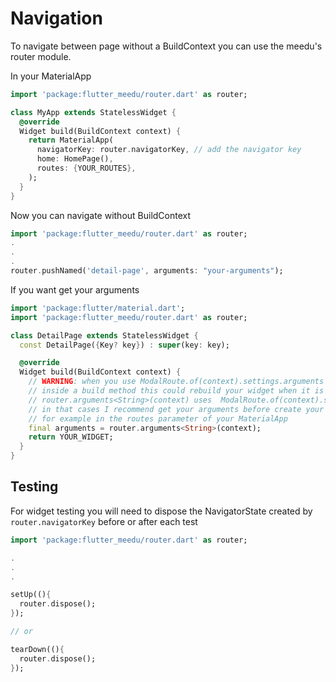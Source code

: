 # Navigation

To navigate between page without a BuildContext you can use the meedu's router module.

In your MaterialApp

```dart
import 'package:flutter_meedu/router.dart' as router;

class MyApp extends StatelessWidget {
  @override
  Widget build(BuildContext context) {
    return MaterialApp(
      navigatorKey: router.navigatorKey, // add the navigator key
      home: HomePage(),
      routes: {YOUR_ROUTES},
    );
  }
}
```

Now you can navigate without BuildContext

```dart
import 'package:flutter_meedu/router.dart' as router;
.
.
.
router.pushNamed('detail-page', arguments: "your-arguments");
```

If you want get your arguments

```dart
import 'package:flutter/material.dart';
import 'package:flutter_meedu/router.dart' as router;

class DetailPage extends StatelessWidget {
  const DetailPage({Key? key}) : super(key: key);

  @override
  Widget build(BuildContext context) {
    // WARNING: when you use ModalRoute.of(context).settings.arguments
    // inside a build method this could rebuild your widget when it is destroyed.
    // router.arguments<String>(context) uses  ModalRoute.of(context).settings.arguments
    // in that cases I recommend get your arguments before create your Page
    // for example in the routes parameter of your MaterialApp
    final arguments = router.arguments<String>(context);
    return YOUR_WIDGET;
  }
}
```

## Testing

For widget testing you will need to dispose the NavigatorState created by `router.navigatorKey` before or after each test

```dart
import 'package:flutter_meedu/router.dart' as router;

.
.
.

setUp((){
  router.dispose();
});

// or

tearDown((){
  router.dispose();
});
```
